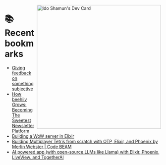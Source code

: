 <a href="https://app.daily.dev/idoshamun"><img src="https://api.daily.dev/devcards/v2/28849d86070e4c099c877ab6837c61f0.png?type=default&r=auy" align="right" width="400" alt="Ido Shamun's Dev Card"/></a>

# 📚 Recent bookmarks
<!-- BOOKMARKS:START -->
- [Giving feedback on something subjective](https://app.daily.dev/posts/PYoaivxxh?utm_source=rss&utm_medium=bookmarks&utm_campaign=28849d86070e4c099c877ab6837c61f0)
- [How beehiiv Grows: Becoming The Sweetest Newsletter Platform](https://app.daily.dev/posts/SgNNiUs6d?utm_source=rss&utm_medium=bookmarks&utm_campaign=28849d86070e4c099c877ab6837c61f0)
- [Building a WoW server in Elixir](https://app.daily.dev/posts/mFwYZkj3m?utm_source=rss&utm_medium=bookmarks&utm_campaign=28849d86070e4c099c877ab6837c61f0)
- [Building Multiplayer Tetris from scratch with OTP, Elixir, and Phoenix by Merlin Webster | Code BEAM](https://app.daily.dev/posts/MmgcnGtC5?utm_source=rss&utm_medium=bookmarks&utm_campaign=28849d86070e4c099c877ab6837c61f0)
- [AI powered app &lpar;with open-source LLMs like Llama&rpar; with Elixir, Phoenix, LiveView, and TogetherAI](https://app.daily.dev/posts/WxnjVOfjv?utm_source=rss&utm_medium=bookmarks&utm_campaign=28849d86070e4c099c877ab6837c61f0)
<!-- BOOKMARKS:END -->
